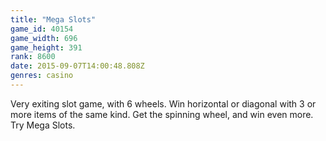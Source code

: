 ```yaml
---
title: "Mega Slots"
game_id: 40154
game_width: 696
game_height: 391
rank: 8600
date: 2015-09-07T14:00:48.808Z
genres: casino
---
```

Very exiting slot game, with 6 wheels. Win horizontal or diagonal with 3 or more items of the same kind. Get the spinning wheel, and win even more. Try Mega Slots.